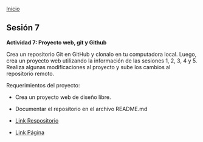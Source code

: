 <!-- No borrar o modificar -->
[Inicio](./index.md)

## Sesión 7 


**Actividad 7: Proyecto web, git y Github**

Crea un repositorio Git en GitHub y clonalo en tu computadora local. Luego, crea un proyecto web utilizando la información de las sesiones 1, 2, 3, 4 y 5. Realiza algunas modificaciones al proyecto y sube los cambios al repositorio remoto.

Requerimientos del proyecto:

* Crea un proyecto web de diseño libre.
* Documentar el repositorio en el archivo README.md

* [Link Respositorio](https://github.com/Edisonmo30/Herbacea_Taller.git)
* [Link Página](https://edisonmo30.github.io/Herbacea_Taller/)





